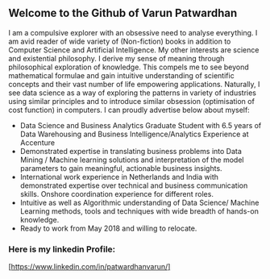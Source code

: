 ## Welcome to the Github of Varun Patwardhan

I am a compulsive explorer with an obsessive need to analyse everything. I am avid reader of wide variety of (Non-fiction) books in addition to Computer Science and Artificial Intelligence. My other interests are science and existential philosophy. I derive my sense of meaning through philosophical exploration of knowledge. This compels me to see beyond mathematical formulae and gain intuitive understanding of scientific concepts and their vast number of life empowering applications. Naturally, I see data science as a way of exploring the patterns in variety of industries using similar principles and to introduce similar obsession (optimisation of cost function) in computers. I can proudly advertise below about myself:

- Data Science and Business Analytics Graduate Student with 6.5 years of Data Warehousing and Business Intelligence/Analytics Experience at Accenture 
- Demonstrated expertise in translating business problems into Data Mining / Machine learning solutions and interpretation of the model parameters to gain meaningful, actionable business insights.
- International work experience in Netherlands and India with demonstrated expertise over technical and business communication skills. Onshore coordination experience for different roles.
- Intuitive as well as Algorithmic understanding of Data Science/ Machine Learning methods, tools and techniques with wide breadth of hands-on knowledge.
- Ready to work from May 2018 and willing to relocate.

### Here is my linkedin Profile:

[https://www.linkedin.com/in/patwardhanvarun/]


